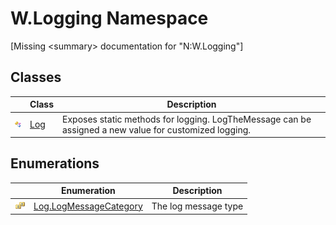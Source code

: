 W.Logging Namespace
===================

[Missing &lt;summary> documentation for "N:W.Logging"]



Classes
-------

                | Class    | Description                                                                                           
--------------- | -------- | ----------------------------------------------------------------------------------------------------- 
![Public class] | [Log][1] | Exposes static methods for logging. LogTheMessage can be assigned a new value for customized logging. 


Enumerations
------------

                      | Enumeration                 | Description          
--------------------- | --------------------------- | -------------------- 
![Public enumeration] | [Log.LogMessageCategory][2] | The log message type 

[1]: Log/README.md
[2]: Log_LogMessageCategory/README.md
[3]: ../_icons/Help.png
[Public class]: ../_icons/pubclass.gif "Public class"
[Public enumeration]: ../_icons/pubenumeration.gif "Public enumeration"